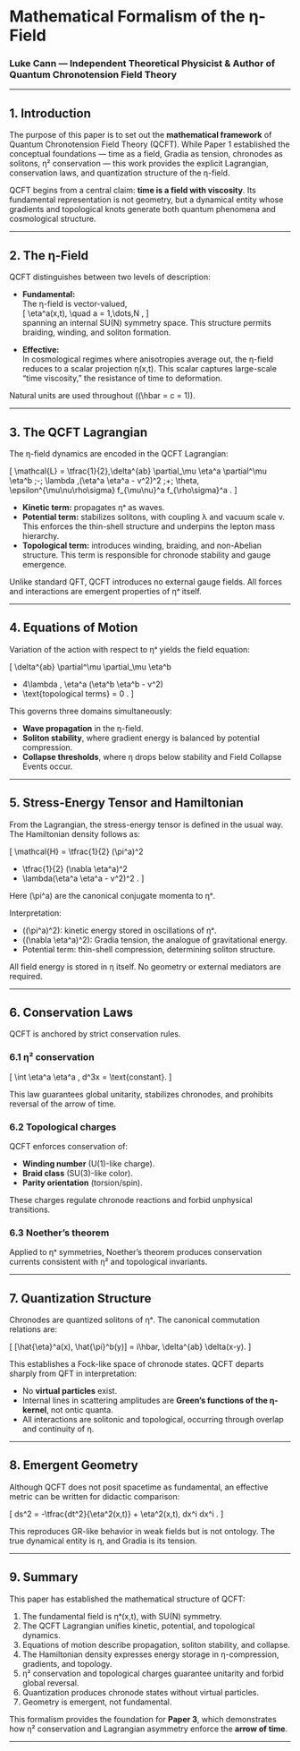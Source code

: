 # Mathematical Formalism of the η-Field  

### Luke Cann — Independent Theoretical Physicist & Author of Quantum Chronotension Field Theory  

---

## 1. Introduction  

The purpose of this paper is to set out the **mathematical framework** of Quantum Chronotension Field Theory (QCFT). While Paper 1 established the conceptual foundations — time as a field, Gradia as tension, chronodes as solitons, η² conservation — this work provides the explicit Lagrangian, conservation laws, and quantization structure of the η-field.  

QCFT begins from a central claim: **time is a field with viscosity**. Its fundamental representation is not geometry, but a dynamical entity whose gradients and topological knots generate both quantum phenomena and cosmological structure.  

---

## 2. The η-Field  

QCFT distinguishes between two levels of description:  

- **Fundamental:**  
  The η-field is vector-valued,  
  \[
  \eta^a(x,t), \quad a = 1,\dots,N ,
  \]  
  spanning an internal SU(N) symmetry space. This structure permits braiding, winding, and soliton formation.  

- **Effective:**  
  In cosmological regimes where anisotropies average out, the η-field reduces to a scalar projection η(x,t). This scalar captures large-scale “time viscosity,” the resistance of time to deformation.  

Natural units are used throughout (\(\hbar = c = 1\)).  

---

## 3. The QCFT Lagrangian  

The η-field dynamics are encoded in the QCFT Lagrangian:  

\[
\mathcal{L} = \tfrac{1}{2}\,\delta^{ab} \partial_\mu \eta^a \partial^\mu \eta^b 
\;-\; \lambda \,(\eta^a \eta^a - v^2)^2 
\;+\; \theta\, \epsilon^{\mu\nu\rho\sigma} f_{\mu\nu}^a f_{\rho\sigma}^a .
\]  

- **Kinetic term:** propagates ηᵃ as waves.  
- **Potential term:** stabilizes solitons, with coupling λ and vacuum scale v. This enforces the thin-shell structure and underpins the lepton mass hierarchy.  
- **Topological term:** introduces winding, braiding, and non-Abelian structure. This term is responsible for chronode stability and gauge emergence.  

Unlike standard QFT, QCFT introduces no external gauge fields. All forces and interactions are emergent properties of ηᵃ itself.  

---

## 4. Equations of Motion  

Variation of the action with respect to ηᵃ yields the field equation:  

\[
\delta^{ab} \partial^\mu \partial_\mu \eta^b 
+ 4\lambda \, \eta^a (\eta^b \eta^b - v^2) 
+ \text{topological terms} = 0 .
\]  

This governs three domains simultaneously:  

- **Wave propagation** in the η-field.  
- **Soliton stability**, where gradient energy is balanced by potential compression.  
- **Collapse thresholds**, where η drops below stability and Field Collapse Events occur.  

---

## 5. Stress-Energy Tensor and Hamiltonian  

From the Lagrangian, the stress-energy tensor is defined in the usual way. The Hamiltonian density follows as:  

\[
\mathcal{H} = \tfrac{1}{2} (\pi^a)^2 
+ \tfrac{1}{2} (\nabla \eta^a)^2 
+ \lambda(\eta^a \eta^a - v^2)^2 .
\]  

Here \(\pi^a\) are the canonical conjugate momenta to ηᵃ.  

Interpretation:  

- \((\pi^a)^2\): kinetic energy stored in oscillations of ηᵃ.  
- \((\nabla \eta^a)^2\): Gradia tension, the analogue of gravitational energy.  
- Potential term: thin-shell compression, determining soliton structure.  

All field energy is stored in η itself. No geometry or external mediators are required.  

---

## 6. Conservation Laws  

QCFT is anchored by strict conservation rules.  

### 6.1 η² conservation  

\[
\int \eta^a \eta^a \, d^3x = \text{constant}.
\]  

This law guarantees global unitarity, stabilizes chronodes, and prohibits reversal of the arrow of time.  

### 6.2 Topological charges  

QCFT enforces conservation of:  
- **Winding number** (U(1)-like charge).  
- **Braid class** (SU(3)-like color).  
- **Parity orientation** (torsion/spin).  

These charges regulate chronode reactions and forbid unphysical transitions.  

### 6.3 Noether’s theorem  

Applied to ηᵃ symmetries, Noether’s theorem produces conservation currents consistent with η² and topological invariants.  

---

## 7. Quantization Structure  

Chronodes are quantized solitons of ηᵃ. The canonical commutation relations are:  

\[
[\hat{\eta}^a(x), \hat{\pi}^b(y)] = i\hbar\, \delta^{ab} \delta(x-y).
\]  

This establishes a Fock-like space of chronode states. QCFT departs sharply from QFT in interpretation:  

- No **virtual particles** exist.  
- Internal lines in scattering amplitudes are **Green’s functions of the η-kernel**, not ontic quanta.  
- All interactions are solitonic and topological, occurring through overlap and continuity of η.  

---

## 8. Emergent Geometry  

Although QCFT does not posit spacetime as fundamental, an effective metric can be written for didactic comparison:  

\[
ds^2 = -\tfrac{dt^2}{\eta^2(x,t)} + \eta^2(x,t)\, dx^i dx^i .
\]  

This reproduces GR-like behavior in weak fields but is not ontology. The true dynamical entity is η, and Gradia is its tension.  

---

## 9. Summary  

This paper has established the mathematical structure of QCFT:  

1. The fundamental field is ηᵃ(x,t), with SU(N) symmetry.  
2. The QCFT Lagrangian unifies kinetic, potential, and topological dynamics.  
3. Equations of motion describe propagation, soliton stability, and collapse.  
4. The Hamiltonian density expresses energy storage in η-compression, gradients, and topology.  
5. η² conservation and topological charges guarantee unitarity and forbid global reversal.  
6. Quantization produces chronode states without virtual particles.  
7. Geometry is emergent, not fundamental.  

This formalism provides the foundation for **Paper 3**, which demonstrates how η² conservation and Lagrangian asymmetry enforce the **arrow of time**.  

---
